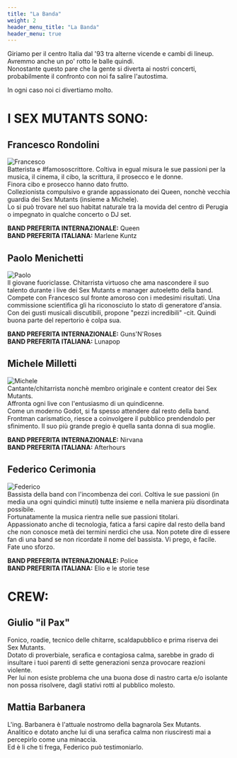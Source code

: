 ```yaml
---
title: "La Banda"
weight: 2
header_menu_title: "La Banda"
header_menu: true
---
```

Giriamo per il centro Italia dal '93 tra alterne vicende e cambi di lineup.  
Avremmo anche un po' rotto le balle quindi.  
Nonostante questo pare che la gente si diverta ai nostri concerti, probabilmente il confronto con noi fa salire l'autostima.  

In ogni caso noi ci divertiamo molto.

# I SEX MUTANTS SONO:

## Francesco Rondolini  

![Francesco](/rondo.png)  
Batterista e #famososcrittore. Coltiva in egual misura le sue passioni per la musica, il cinema, il cibo, la scrittura, il prosecco e le donne.  
Finora cibo e prosecco hanno dato frutto.  
Collezionista compulsivo e grande appassionato dei Queen, nonchè vecchia guardia dei Sex Mutants (insieme a Michele).  
Lo si può trovare nel suo habitat naturale tra la movida del centro di Perugia o impegnato in qualche concerto o DJ set.

**BAND PREFERITA INTERNAZIONALE:** Queen  
**BAND PREFERITA ITALIANA:** Marlene Kuntz  
  
## Paolo Menichetti  

![Paolo](/paolo.png)  
Il giovane fuoriclasse. Chitarrista virtuoso che ama nascondere il suo talento durante i live dei Sex Mutants e manager autoeletto della band.  
Compete con Francesco sul fronte amoroso con i medesimi risultati.
Una commissione scientifica gli ha riconosciuto lo stato di generatore d'ansia.  
Con dei gusti musicali discutibili, propone "pezzi incredibili" -cit.
Quindi buona parte del repertorio è colpa sua.
  
**BAND PREFERITA INTERNAZIONALE:** Guns'N'Roses  
**BAND PREFERITA ITALIANA:** Lunapop  
  
## Michele Milletti  

![Michele](/millo.png)  
Cantante/chitarrista nonchè membro originale e content creator dei Sex Mutants.  
Affronta ogni live con l'entusiasmo di un quindicenne.  
Come un moderno Godot, si fa spesso attendere dal resto della band.  
Frontman carismatico, riesce a coinvolgere il pubblico prendendolo per sfinimento.
Il suo più grande pregio è quella santa donna di sua moglie.
  
**BAND PREFERITA INTERNAZIONALE:** Nirvana  
**BAND PREFERITA ITALIANA:** Afterhours  
  
## Federico Cerimonia  

![Federico](/cero.png)  
Bassista della band con l'incombenza dei cori. Coltiva le sue passioni (in media una ogni quindici minuti) tutte insieme e nella maniera più disordinata possibile.  
Fortunatamente la musica rientra nelle sue passioni titolari.  
Appassionato anche di tecnologia, fatica a farsi capire dal resto della band che non conosce metà dei termini nerdici che usa.
Non potete dire di essere fan di una band se non ricordate il nome del bassista.
Vi prego, è facile.
Fate uno sforzo.

**BAND PREFERITA INTERNAZIONALE:** Police  
**BAND PREFERITA ITALIANA:** Elio e le storie tese  
  
# CREW:
  
## Giulio "il Pax"

Fonico, roadie, tecnico delle chitarre, scaldapubblico e prima riserva dei Sex Mutants.  
Dotato di proverbiale, serafica e contagiosa calma, sarebbe in grado di insultare i tuoi parenti di sette generazioni senza provocare reazioni violente.  
Per lui non esiste problema che una buona dose di nastro carta e/o isolante non possa risolvere, dagli stativi rotti al pubblico molesto.
  
## Mattia Barbanera

L'ing. Barbanera è l'attuale nostromo della bagnarola Sex Mutants.  
Analitico e dotato anche lui di una serafica calma non riusciresti mai a percepirlo come una minaccia.  
Ed è li che ti frega, Federico può testimoniarlo.